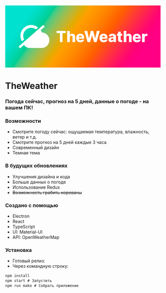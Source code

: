 ![cover](https://github.com/sk1nzz/theweather/raw/master/src/assets/app_cover.png)
# TheWeather
### Погода сейчас, прогноз на 5 дней, данные о погоде - на вашем ПК!

### Возможности
* Смотрите погоду сейчас: ощущаемая температура, влажность, ветер и т.д.
* Смотрите прогноз на 5 дней каждые 3 часа
* Современный дизайн
* Темная тема

### В будущих обновлениях
* Улучшения дизайна и кода
* Больше данных о погоде
* Использование Redux
* ~~Возможность грабить корованы~~

### Создано с помощью
* Electron
* React
* TypeScript
* UI: Material-UI
* API: OpenWeatherMap

### Установка
* Готовый релиз:
* Через командную строку:
```
npm install
npm start # Запустить
npm run make # Собрать приложение
```
